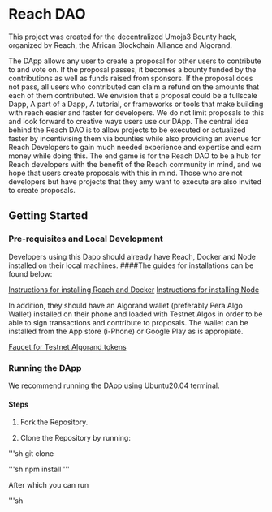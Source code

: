 # Reach DAO

This project was created for the decentralized Umoja3 Bounty hack, organized by Reach, the African Blockchain Alliance and Algorand.

The DApp allows any user to create a proposal for other users to contribute to and vote on. If the proposal passes, it becomes a bounty funded by the contributions as well as funds raised from sponsors. If the proposal does not pass, all users who contributed can claim a refund on the amounts that each of them contributed. 
We envision that a proposal could be a fullscale Dapp, A part of a Dapp, A tutorial, or frameworks or tools that make building with reach easier and faster for developers. We do not limit proposals to this and look forward to creative ways users use our DApp.
The central idea behind the Reach DAO is to allow projects to be executed or actualized faster by incentivising them via bounties while also providing an avenue for Reach Developers to gain much needed experience and expertise and earn money while doing this. 
The end game is for the Reach DAO to be a hub for Reach developers with the benefit of the Reach community in mind, and we hope that users create proposals with this in mind.
Those who are not developers but have projects that they amy want to execute are also invited to create proposals.

## Getting Started

### Pre-requisites and Local Development

Developers using this Dapp should already have Reach, Docker and Node installed on their local machines.
####The guides for installations can be found below:

[Instructions for installing Reach and Docker](https://docs.reach.sh/quickstart/#qs-win-install)
[Instructions for installing Node](https://nodejs.org/en/download/) 

In addition, they should have an Algorand wallet (preferably Pera Algo Wallet) installed on their phone and loaded with Testnet Algos in order to be able to sign transactions and contribute to proposals. The wallet can be installed from the App store (i-Phone) or Google Play as is appropiate.

[Faucet for Testnet Algorand tokens](https://bank.testnet.algorand.network/)

### Running the DApp
We recommend running the DApp using Ubuntu20.04 terminal.

#### Steps
1. Fork the Repository.

2. Clone the Repository by running:

'''sh
git clone 

'''sh
npm install
'''

After which you can run

'''sh
